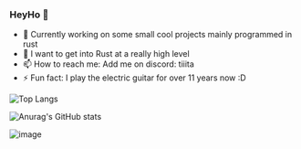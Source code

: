 ### HeyHo 👋

- 🔭 Currently working on some small cool projects mainly programmed in rust
- 🌱 I want to get into Rust at a really high level
- 📫 How to reach me: Add me on discord: tiiita
- ⚡ Fun fact: I play the electric guitar for over 11 years now :D

![Top Langs](https://github-readme-stats.vercel.app/api/top-langs/?username=Tiiita&layout=compact&theme=dark)

![Anurag's GitHub stats](https://github-readme-stats.vercel.app/api?username=Tiiita&show_icons=true&theme=dark)

![image](https://github.com/user-attachments/assets/501685f8-4c4c-4d89-a272-64478359970c)

